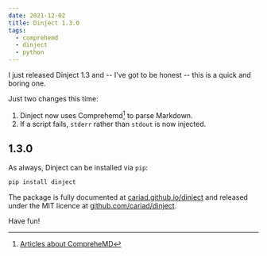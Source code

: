 ```yaml
---
date: 2021-12-02
title: Dinject 1.3.0
tags:
  - comprehemd
  - dinject
  - python
---
```


I just released Dinject 1.3 and -- I've got to be honest -- this is a quick and boring one.

<!--more-->

Just two changes this time:

1. Dinject now uses Comprehemd[^comprehemd] to parse Markdown.
1. If a script fails, `stderr` rather than `stdout` is now injected.

[^comprehemd]: [Articles about CompreheMD](/tags/comprehemd)

## 1.3.0

As always, Dinject can be installed via `pip`:

```bash
pip install dinject
```

The package is fully documented at [cariad.github.io/dinject](https://cariad.github.io/dinject) and released under the MIT licence at [github.com/cariad/dinject](https://github.com/cariad/dinject).

Have fun!
